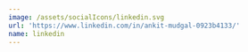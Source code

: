 ```yaml
---
image: /assets/socialIcons/linkedin.svg
url: 'https://www.linkedin.com/in/ankit-mudgal-0923b4133/'
name: linkedin
---
```


